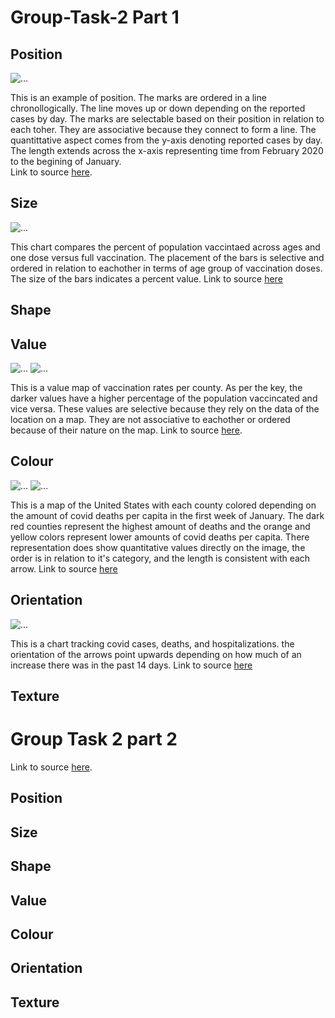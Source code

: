 # Group-Task-2 Part 1

## Position
![...](https://github.com/natasha-muromceww/Group-Task-2/blob/main/position.png)

This is an example of position. The marks are ordered in a line chronollogically. The line moves up or down depending on the reported cases by day. The marks are selectable based on their position in relation to each toher. They are associative because they connect to form a line. The quantittative aspect comes from the y-axis denoting reported cases by day. The length extends across the x-axis representing time from February 2020 to the begining of January.  
Link to source [here](https://www.nytimes.com/interactive/2021/us/covid-cases.html). 

## Size
![...](https://github.com/natasha-muromceww/Group-Task-2/blob/main/size.png) 

This chart compares the percent of population vaccintaed across ages and one dose versus full vaccination. The placement of the bars is selective and ordered in relation to eachother in terms of age group of vaccination doses. The size of the bars indicates a percent value. 
Link to source [here](https://www.nytimes.com/interactive/2021/us/covid-cases-deaths-tracker.html)

## Shape

## Value
![...](https://github.com/natasha-muromceww/Group-Task-2/blob/main/Value2.png)
![...](https://github.com/natasha-muromceww/Group-Task-2/blob/main/valuekey.png)

This is a value map of vaccination rates per county. As per the key, the darker values have a higher percentage of the population vaccincated and vice versa. These values are selective because they rely on the data of the location on a map. They are not associative to eachother or ordered because of their nature on the map. 
Link to source [here](https://www.nytimes.com/interactive/2021/us/covid-cases.html). 

## Colour
![...](https://github.com/natasha-muromceww/Group-Task-2/blob/main/color.png)
![...](https://github.com/natasha-muromceww/Group-Task-2/blob/main/colorkey.png)

This is a map of the United States with each county colored depending on the amount of covid deaths per capita in the first week of January. The dark red counties represent the highest amount of deaths and the orange and yellow colors represent lower amounts of covid deaths per capita. There representation does show quantitative values directly on the image, the order is in relation to it's category, and the length is consistent with each arrow. 
Link to source [here](https://www.nytimes.com/interactive/2021/us/covid-cases.html)


## Orientation
![...](https://github.com/natasha-muromceww/Group-Task-2/blob/main/orientation.png)

This is a chart tracking covid cases, deaths, and hospitalizations. the orientation of the arrows point upwards depending on how much of an increase there was in the past 14 days. 
Link to source [here](https://www.nytimes.com/interactive/2021/us/covid-cases-deaths-tracker.html)


## Texture

# Group Task 2 part 2
Link to source [here](https://www.businessofapps.com/data/twitter-statistics/). 

## Position

## Size

## Shape

## Value 

## Colour

## Orientation

## Texture 
